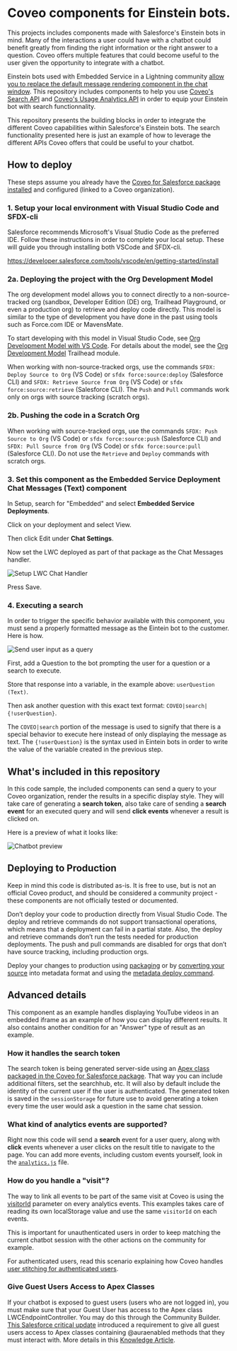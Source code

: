 # Coveo components for Einstein bots.

This projects includes components made with Salesforce's Einstein bots in mind. Many of the interactions a user could have with a chatbot could benefit greatly from finding the right information or the right answer to a question. Coveo offers multiple features that could become useful to the user given the opportunity to integrate with a chatbot.

Einstein bots used with Embedded Service in a Lightning community [allow you to replace the default message rendering component in the chat window](https://developer.salesforce.com/docs/atlas.en-us.snapins_web_dev.meta/snapins_web_dev/embedded_services_web_lightning_web_components.htm). This repository includes components to help you use [Coveo's Search API](https://docs.coveo.com/en/52/cloud-v2-developers/search-api) and [Coveo's Usage Analytics API](https://docs.coveo.com/en/1430/cloud-v2-developers/usage-analytics-write-api) in order to equip your Einstein bot with search functionnality.

This repository presents the building blocks in order to integrate the different Coveo capabilities within Salesforce's Einstein bots. The search functionality presented here is just an example of how to leverage the different APIs Coveo offers that could be useful to your chatbot.

## How to deploy

These steps assume you already have the [Coveo for Salesforce package installed](https://docs.coveo.com/en/1158/coveo-for-salesforce/getting-started-with-coveo-for-salesforce) and configured (linked to a Coveo organization).

### 1. Setup your local environment with Visual Studio Code and SFDX-cli

Salesforce recommends Microsoft's Visual Studio Code as the preferred IDE. Follow these instructions in order to complete your local setup. These will guide you through installing both VSCode and SFDX-cli.

https://developer.salesforce.com/tools/vscode/en/getting-started/install

### 2a. Deploying the project with the Org Development Model

The org development model allows you to connect directly to a non-source-tracked org (sandbox, Developer Edition (DE) org, Trailhead Playground, or even a production org) to retrieve and deploy code directly. This model is similar to the type of development you have done in the past using tools such as Force.com IDE or MavensMate.

To start developing with this model in Visual Studio Code, see [Org Development Model with VS Code](https://forcedotcom.github.io/salesforcedx-vscode/articles/user-guide/org-development-model). For details about the model, see the [Org Development Model](https://trailhead.salesforce.com/content/learn/modules/org-development-model) Trailhead module.

When working with non-source-tracked orgs, use the commands `SFDX: Deploy Source to Org` (VS Code) or `sfdx force:source:deploy` (Salesforce CLI) and `SFDX: Retrieve Source from Org` (VS Code) or `sfdx force:source:retrieve` (Salesforce CLI). The `Push` and `Pull` commands work only on orgs with source tracking (scratch orgs).

### 2b. Pushing the code in a Scratch Org

When working with source-tracked orgs, use the commands `SFDX: Push Source to Org` (VS Code) or `sfdx force:source:push` (Salesforce CLI) and `SFDX: Pull Source from Org` (VS Code) or `sfdx force:source:pull` (Salesforce CLI). Do not use the `Retrieve` and `Deploy` commands with scratch orgs.

### 3. Set this component as the Embedded Service Deployment **Chat Messages (Text)** component

In Setup, search for "Embedded" and select **Embedded Service Deployments**.

Click on your deployment and select View.

Then click Edit under **Chat Settings**.

Now set the LWC deployed as part of that package as the Chat Messages handler.

![Setup LWC Chat Handler](./images/setup-lwc-chat-handler.png)

Press Save.

### 4. Executing a search

In order to trigger the specific behavior available with this component, you must send a properly formatted message as the Eintein bot to the customer. Here is how.

![Send user input as a query](./images/eintein-bot-dialogue-configuration.png)

First, add a Question to the bot prompting the user for a question or a search to execute.

Store that response into a variable, in the example above: `userQuestion (Text)`.

Then ask another question with this exact text format: `COVEO|search|{!userQuestion}`.

The `COVEO|search` portion of the message is used to signify that there is a special behavior to execute here instead of only displaying the message as text. The `{!userQuestion}` is the syntax used in Eintein bots in order to write the value of the variable created in the previous step.

## What's included in this repository

In this code sample, the included components can send a query to your Coveo organization, render the results in a specific display style. They will take care of generating a **search token**, also take care of sending a **search event** for an executed query and will send **click events** whenever a result is clicked on.

Here is a preview of what it looks like:

![Chatbot preview](./images/einstein-bot-showing-results.png)

## Deploying to Production

Keep in mind this code is distributed as-is. It is free to use, but is not an official Coveo product, and should be considered a community project - these components are not officially tested or documented.

Don’t deploy your code to production directly from Visual Studio Code. The deploy and retrieve commands do not support transactional operations, which means that a deployment can fail in a partial state. Also, the deploy and retrieve commands don’t run the tests needed for production deployments. The push and pull commands are disabled for orgs that don’t have source tracking, including production orgs.

Deploy your changes to production using [packaging](https://developer.salesforce.com/docs/atlas.en-us.sfdx_dev.meta/sfdx_dev/sfdx_dev_dev2gp.htm) or by [converting your source](https://developer.salesforce.com/docs/atlas.en-us.sfdx_cli_reference.meta/sfdx_cli_reference/cli_reference_force_source.htm#cli_reference_convert) into metadata format and using the [metadata deploy command](https://developer.salesforce.com/docs/atlas.en-us.sfdx_cli_reference.meta/sfdx_cli_reference/cli_reference_force_mdapi.htm#cli_reference_deploy).


## Advanced details

This component as an example handles displaying YouTube videos in an embedded iframe as an example of how you can display different results. It also contains another condition for an "Answer" type of result as an example.

### How it handles the search token

The search token is being generated server-side using an [Apex class packaged in the Coveo for Salesforce package](https://docs.coveo.com/en/1075/coveo-for-salesforce/globals-class#generatesearchtoken). That way you can include additional filters, set the searchhub, etc. It will also by default include the identity of the current user if the user is authenticated. The generated token is saved in the `sessionStorage` for future use to avoid generating a token every time the user would ask a question in the same chat session.

### What kind of analytics events are supported?

Right now this code will send a **search** event for a user query, along with **click** events whenever a user clicks on the result title to navigate to the page. You can add more events, including custom events yourself, look in the [`analytics.js`](./force-app/main/default/lwc/analytics/analytics.js) file.

### How do you handle a "visit"?

The way to link all events to be part of the same visit at Coveo is using the [visitorId](https://docs.coveo.com/en/3320/cloud-v2-administrators/understanding-the-visitor-id-and-visit-id-dimensions#visitor-id) parameter on every analytics events. This examples takes care of reading its own localStorage value and use the same `visitorId` on each events.

This is important for unauthenticated users in order to keep matching the current chatbot session with the other actions on the community for example.

For authenticated users, read this scenario explaining how Coveo handles [user stitching for authenticated users](https://docs.coveo.com/en/3297/coveo-machine-learning/understanding-user-stitching#scenario-5).

### Give Guest Users Access to Apex Classes

If your chatbot is exposed to guest users (users who are not logged in), you must make sure that your Guest User has access to the Apex class LWCEndpointController. You may do this through the Community Builder. [This Salesforce critical update](https://releasenotes.docs.salesforce.com/en-us/winter20/release-notes/rn_lc_restrict_apex_guest_users.htm) introduced a requirement to give all guest users access to Apex classes containing @auraenabled methods that they must interact with. More details in this [Knowledge Article](https://connect.coveo.com/s/article/5770).
